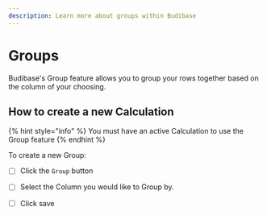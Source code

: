 ```yaml
---
description: Learn more about groups within Budibase
---
```


# Groups

Budibase's Group feature allows you to group your rows together based on the column of your choosing. 

## How to create a new Calculation

{% hint style="info" %}
You must have an active Calculation to use the Group feature
{% endhint %}

To create a new Group:

* [ ] Click the `Group` button
* [ ] Select the Column you would like to Group by.
* [ ] Click save

